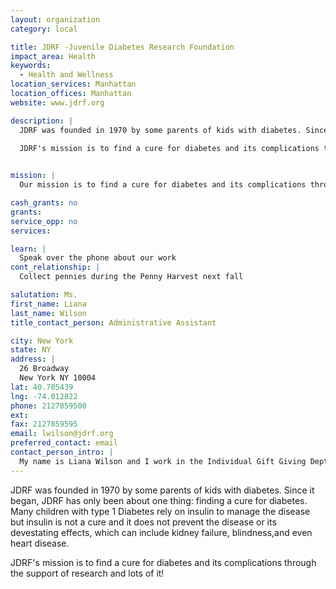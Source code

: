 ```yaml
---
layout: organization
category: local

title: JDRF -Juvenile Diabetes Research Foundation
impact_area: Health
keywords: 
  - Health and Wellness
location_services: Manhattan
location_offices: Manhattan
website: www.jdrf.org

description: |
  JDRF was founded in 1970 by some parents of kids with diabetes. Since it began, JDRF has only been about one thing: finding a cure for diabetes.  Many children with type 1 Diabetes rely on insulin to manage the disease but insulin is not a cure and it does not prevent the disease or its devestating effects, which can include kidney failure, blindness,and even heart disease.

  JDRF's mission is to find a cure for diabetes and its complications through the support of research and lots of it!

  
mission: |
  Our mission is to find a cure for diabetes and its complications through the support of ressearch.

cash_grants: no
grants: 
service_opp: no
services: 

learn: |
  Speak over the phone about our work
cont_relationship: |
  Collect pennies during the Penny Harvest next fall

salutation: Ms.
first_name: Liana
last_name: Wilson
title_contact_person: Administrative Assistant

city: New York
state: NY
address: |
  26 Broadway  
  New York NY 10004
lat: 40.705439
lng: -74.012822
phone: 2127859500
ext: 
fax: 2127859595
email: lwilson@jdrf.org
preferred_contact: email
contact_person_intro: |
  My name is Liana Wilson and I work in the Individual Gift Giving Dept. Although Jdrf is new to Common Cents, I am quite familiar because I have two children who attend NYC Public Schools and have prticipated several times. JDRF is an excellent choice for your giving because Juvenile Diabetes directly affects children, perhaps someone you know or attend school with. Our organization is a non profit so our research relies on donations and every little bit counts! ;)
---
```

JDRF was founded in 1970 by some parents of kids with diabetes. Since it began, JDRF has only been about one thing: finding a cure for diabetes.  Many children with type 1 Diabetes rely on insulin to manage the disease but insulin is not a cure and it does not prevent the disease or its devestating effects, which can include kidney failure, blindness,and even heart disease.

JDRF's mission is to find a cure for diabetes and its complications through the support of research and lots of it!

